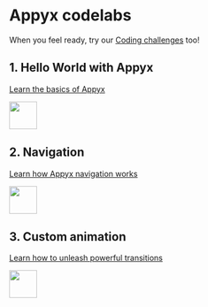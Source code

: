 

# Appyx codelabs

When you feel ready, try our [Coding challenges](coding-challenges.md) too!


## 1. Hello World with Appyx

[Learn the basics of Appyx](https://bumble-tech.github.io/appyx-codelabs/appyx-hello-world)

<img src="https://bumble-tech.github.io/appyx-codelabs/appyx-hello-world/img/25d3590a0a4b972b.png" width="50">


## 2. Navigation

[Learn how Appyx navigation works](https://bumble-tech.github.io/appyx-codelabs/appyx-navigation)

<img src="https://bumble-tech.github.io/appyx-codelabs/appyx-navigation/img/4f80041f1cfd2f7e.gif" width="50">


## 3. Custom animation

[Learn how to unleash powerful transitions](https://bumble-tech.github.io/appyx-codelabs/appyx-custom-animation)

<img src="https://bumble-tech.github.io/appyx-codelabs/appyx-custom-animation/img/e1c53888614e145.gif" width="50">

